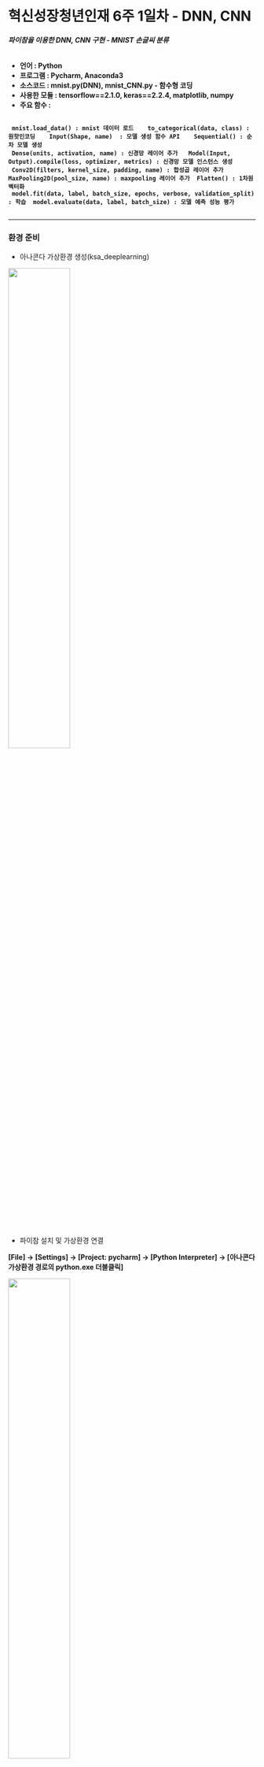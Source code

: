 # 혁신성장청년인재 6주 1일차 - DNN, CNN
###### <strong> 파이참을 이용한 DNN, CNN 구현 - MNIST 손글씨 분류

* 언어 : Python
* 프로그램 : Pycharm, Anaconda3
* 소스코드 : mnist.py(DNN), mnist_CNN.py - 함수형 코딩
* 사용한 모듈 : tensorflow==2.1.0, keras==2.2.4, matplotlib, numpy
* 주요 함수 :

```

 mnist.load_data() : mnist 데이터 로드    to_categorical(data, class) : 원핫인코딩    Input(Shape, name)  : 모델 생성 함수 API    Sequential() : 순차 모델 생성   
 Dense(units, activation, name) : 신경망 레이어 추가   Model(Input, Output).compile(loss, optimizer, metrics) : 신경망 모델 인스턴스 생성 
 Conv2D(filters, kernel_size, padding, name) : 합성곱 레이어 추가  MaxPooling2D(pool_size, name) : maxpooling 레이어 추가  Flatten() : 1차원 벡터화
 model.fit(data, label, batch_size, epochs, verbose, validation_split) : 학습  model.evaluate(data, label, batch_size) : 모델 예측 성능 평가
 
 ```
 
</strong>

----------------------------------------

### 환경 준비

* 아나콘다 가상환경 생성(ksa_deeplearning)

<img src = "https://user-images.githubusercontent.com/72690336/118500260-9c2ffa00-b762-11eb-9e22-213cdc5c6cb2.png" width="50%" height="50%">

* 파이참 설치 및 가상환경 연결

<strong> [File] -> [Settings] -> [Project: pycharm] -> [Python Interpreter] -> [아나콘다 가상환경 경로의 python.exe 더블클릭] </strong>

<img src = "https://user-images.githubusercontent.com/72690336/118503181-57f22900-b765-11eb-9df7-ede0ae64c3a1.png" width="50%" height="50%">

-해당 가상환경의 패키지들이 load된 것을 볼 수 있다.

### DNN

* 이미지 샘플

<img src = "https://user-images.githubusercontent.com/72690336/118503878-fa121100-b765-11eb-864d-434c320803d5.png" width="50%" height="50%">

-train 셋 60000장, test셋 10000장

* 모델 구조
  * 입력레이어 1, 히든레이어 4, 출력레이어 1
  * train : 48000, validation : 12000
  * 활성화함수 : relu, 출력층 활성화함수 : softmax

<img src = "https://user-images.githubusercontent.com/72690336/118507750-7bb76e00-b769-11eb-9dd7-8598563529be.png" width="50%" height="50%">

<img src = "https://user-images.githubusercontent.com/72690336/118504411-73116880-b766-11eb-86e7-1223b22e6b00.png" width="50%" height="50%">

* 모델 성능
  * 훈련셋 : loss: 0.0187 - accuracy: 0.9940 - val_loss: 0.1067 - val_accuracy: 0.9753
  * 테스트셋 : loss: 0.0974 - accuracy: 0.9758

* 학습 모델 그래프

<img src = "https://user-images.githubusercontent.com/72690336/118505567-7e18c880-b767-11eb-8e9a-fc26a7f1de2c.png" width="40%" height="40%">  <img src = "https://user-images.githubusercontent.com/72690336/118506467-4c543180-b768-11eb-968a-9697f8b80e38.png" width="40%" height="40%">

-epochs 반복 차수가 높아질수록 점점 모델 향상 정도가 낮아진다. 


### CNN

* 데이터 : 위와 동일

* 모델 구조
  * 입력레이어 1, 합성곱 레이어(각 층마다 MaxPooling 적용) 2, Flatten 1, 은닉레이어 1, 출력레이어 1
  * train : 48000, validation : 12000
  * Padding : 사용안함, 활성화함수 : relu, 출력층 활성화함수 : softmax

<img src = "https://user-images.githubusercontent.com/72690336/118510261-c0440900-b76b-11eb-8131-757ec8aa496d.png" width="70%" height="70%">

* 모델 성능
  * 훈련셋 : loss: 0.0187 - accuracy: 0.9940 - val_loss: 0.1067 - val_accuracy: 0.9753
  * 테스트셋 : loss: 0.0974 - accuracy: 0.9758

* 학습 모델 그래프

<img src = "https://user-images.githubusercontent.com/72690336/118505567-7e18c880-b767-11eb-8e9a-fc26a7f1de2c.png" width="40%" height="40%">  <img src = "https://user-images.githubusercontent.com/72690336/118506467-4c543180-b768-11eb-968a-9697f8b80e38.png" width="40%" height="40%">

-epochs 반복 차수가 높아질수록 점점 모델 향상 정도가 낮아진다. 

### 보완할 점

* 보완할 점이라기 보다는 한번에 여러그림을 넣고 동시에 결과를 볼수는 없을까? 연구가 필요함
